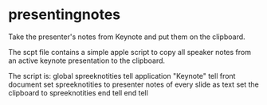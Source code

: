 # presentingnotes
Take the presenter's notes from Keynote and put them on the clipboard.

The scpt file contains a simple apple script to copy all speaker notes from an active keynote presentation to the clipboard.

The script is: 
global spreeknotities
tell application "Keynote"
	tell front document
		set spreeknotities to presenter notes of every slide as text
		set the clipboard to spreeknotities
	end tell
end tell
